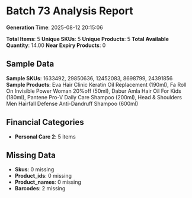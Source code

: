 # Batch 73 Analysis Report

**Generation Time**: 2025-08-12 20:15:06

**Total Items**: 5
**Unique SKUs**: 5
**Unique Products**: 5
**Total Available Quantity**: 14.00
**Near Expiry Products**: 0

## Sample Data
**Sample SKUs**: 1633492, 29850636, 12452083, 8698799, 24391856
**Sample Products**: Eva Hair Clinic Keratin Oil Replacement (190ml), Fa Roll On Invisible Power Woman 20%off (50ml), Dabur Amla Hair Oil For Kids (180ml), Pantene Pro-V Daily Care Shampoo (200ml), Head & Shoulders Men Hairfall Defense Anti-Dandruff Shampoo (600ml)

## Financial Categories
- **Personal Care 2**: 5 items

## Missing Data
- **Skus**: 0 missing
- **Product_ids**: 0 missing
- **Product_names**: 0 missing
- **Barcodes**: 2 missing
